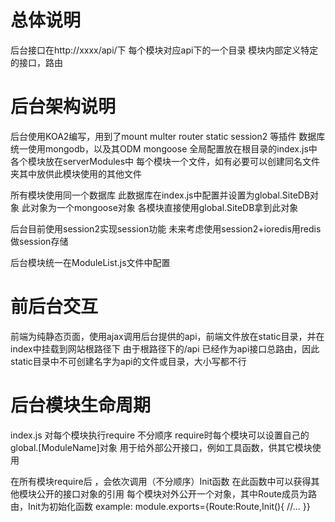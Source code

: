 # 总体说明
后台接口在http://xxxx/api/下
每个模块对应api下的一个目录
模块内部定义特定的接口，路由
# 后台架构说明
后台使用KOA2编写，用到了mount multer router static session2 等插件
数据库统一使用mongodb，以及其ODM mongoose
全局配置放在根目录的index.js中
各个模块放在serverModules中
每个模块一个文件，如有必要可以创建同名文件夹其中放供此模块使用的其他文件

所有模块使用同一个数据库 此数据库在index.js中配置并设置为global.SiteDB对象
此对象为一个mongoose对象
各模块直接使用global.SiteDB拿到此对象

后台目前使用session2实现session功能
未来考虑使用session2+ioredis用redis做session存储

后台模块统一在ModuleList.js文件中配置
# 前后台交互
前端为纯静态页面，使用ajax调用后台提供的api，前端文件放在static目录，并在index中挂载到网站根路径下
由于根路径下的/api 已经作为api接口总路由，因此static目录中不可创建名字为api的文件或目录，大小写都不行
# 后台模块生命周期
index.js 对每个模块执行require 不分顺序
require时每个模块可以设置自己的global.[ModuleName]对象
用于给外部公开接口，例如工具函数，供其它模块使用

在所有模块require后 ，会依次调用（不分顺序）Init函数
在此函数中可以获得其他模块公开的接口对象的引用
每个模块对外公开一个对象，其中Route成员为路由，Init为初始化函数
example: module.exports={Route:Route,Init(){
    //...
}}